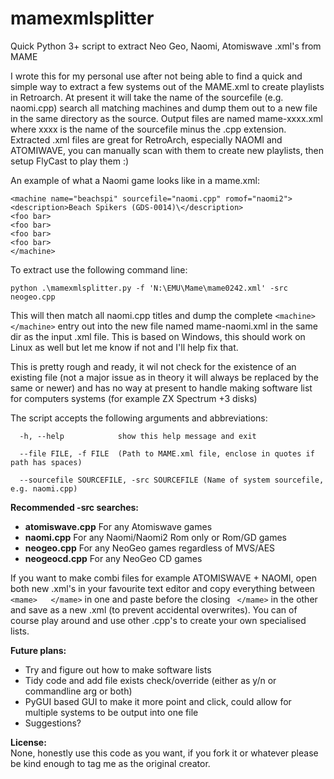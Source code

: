 # mamexmlsplitter
Quick Python 3+ script to extract Neo Geo, Naomi, Atomiswave .xml's from MAME


I wrote this for my personal use after not being able to find a quick and simple way to extract a few systems out of the MAME.xml to create playlists in Retroarch. At present it will take the name of the sourcefile (e.g. naomi.cpp) search all matching machines and dump them out to a new file in the same directory as the source. Output files are named mame-xxxx.xml where xxxx is the name of the sourcefile minus the .cpp extension. Extracted .xml files are great for RetroArch, especially NAOMI and ATOMIWAVE, you can manually scan with them to create new playlists, then setup FlyCast to play them :)

An example of what a Naomi game looks like in a mame.xml:  
```
<machine name="beachspi" sourcefile="naomi.cpp" romof="naomi2">
<description>Beach Spikers (GDS-0014)\</description>
<foo bar>
<foo bar>
<foo bar>
<foo bar>
</machine>
```

To extract use the following command line:
```
python .\mamexmlsplitter.py -f 'N:\EMU\Mame\mame0242.xml' -src neogeo.cpp 
```

This will then match all naomi.cpp titles and dump the complete ```<machine>   </machine>```  entry out into the new file named mame-naomi.xml in the same dir as the input .xml file. This is based on Windows, this should work on Linux as well but let me know if not and I'll help fix that. 

This is pretty rough and ready, it wil not check for the existence of an existing file (not a major issue as in theory it will always be replaced by the same or newer) and has no way at present to handle making software list for computers systems (for example ZX Spectrum +3 disks)

The script accepts the following arguments and abbreviations:
```
  -h, --help            show this help message and exit
  
  --file FILE, -f FILE  (Path to MAME.xml file, enclose in quotes if path has spaces)
  
  --sourcefile SOURCEFILE, -src SOURCEFILE (Name of system sourcefile, e.g. naomi.cpp)
  ```
  
 **Recommended -src searches:**  
  - **atomiswave.cpp** For any Atomiswave games  
  - **naomi.cpp**      For any Naomi/Naomi2 Rom only or Rom/GD games  
  - **neogeo.cpp**     For any NeoGeo games regardless of MVS/AES  
  - **neogeocd.cpp**   For any NeoGeo CD games  
 
 If you want to make combi files for example ATOMISWAVE + NAOMI, open both new .xml's in your favourite text editor and copy everything between ```<mame>   </mame>``` in one and paste before the closing ``` </mame>``` in the other and save as a new .xml (to prevent accidental overwrites). You can of course play around and use other .cpp's to create your own specialised lists.
 
 **Future plans:**
 - Try and figure out how to make software lists
 - Tidy code and add file exists check/override (either as y/n or commandline arg or both)
 - PyGUI based GUI to make it more point and click, could allow for multiple systems to be output into one file
 - Suggestions?

**License:**  
None, honestly use this code as you want, if you fork it or whatever please be kind enough to tag me as the original creator.
